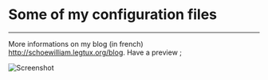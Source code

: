 # Some of my configuration files
- - -

More informations on my blog (in french) http://schoewilliam.legtux.org/blog.
Have a preview ;

![Screenshot](http://i.imgur.com/MEZqj.png)
